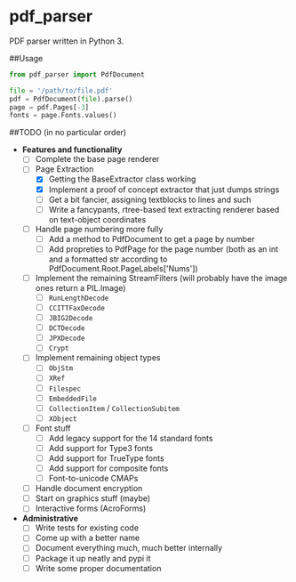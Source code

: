 # pdf_parser

PDF parser written in Python 3.

##Usage
```python
from pdf_parser import PdfDocument

file = '/path/to/file.pdf'
pdf = PdfDocument(file).parse()
page = pdf.Pages[-3]
fonts = page.Fonts.values()
```


##TODO (in no particular order)
- **Features and functionality**
  - [ ] Complete the base page renderer
  - [ ] Page Extraction
    - [x] Getting the BaseExtractor class working
    - [x] Implement a proof of concept extractor that just dumps strings
    - [ ] Get a bit fancier, assigning textblocks to lines and such
    - [ ] Write a fancypants, rtree-based text extracting renderer based on text-object coordinates
  - [ ] Handle page numbering more fully
    - [ ] Add a method to PdfDocument to get a page by number
    - [ ] Add propreties to PdfPage for the page number (both as an int and a formatted str according to PdfDocument.Root.PageLabels['Nums'])
  - [ ] Implement the remaining StreamFilters (will probably have the image ones return a PIL.Image)
    - [ ] `RunLengthDecode`
    - [ ] `CCITTFaxDecode`
    - [ ] `JBIG2Decode`
    - [ ] `DCTDecode`
    - [ ] `JPXDecode`
    - [ ] `Crypt`
  - [ ] Implement remaining object types
    - [ ] `ObjStm`
    - [ ] `XRef`
    - [ ] `Filespec`
    - [ ] `EmbeddedFile`
    - [ ] `CollectionItem` / `CollectionSubitem`
    - [ ] `XObject`
  - [ ] Font stuff
    - [ ] Add legacy support for the 14 standard fonts
    - [ ] Add support for Type3 fonts
    - [ ] Add support for TrueType fonts
    - [ ] Add support for composite fonts
    - [ ] Font-to-unicode CMAPs
  - [ ] Handle document encryption
  - [ ] Start on graphics stuff (maybe)
  - [ ] Interactive forms (AcroForms)
- **Administrative**
  - [ ] Write tests for existing code
  - [ ] Come up with a better name
  - [ ] Document everything much, much better internally
  - [ ] Package it up neatly and pypi it
  - [ ] Write some proper documentation
